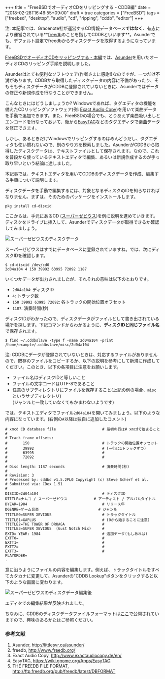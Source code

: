 +++
title = "FreeBSDでオーディオCDをリッピングする - CDDB編"
date = "2018-02-28T16:46:55+09:00"
draft = true
categories = ["FreeBSD"]
tags = ["freebsd", "desktop", "audio", "cd", "ripping", "cddb", "editor"]
+++

注: 本記事では、Gracenote社が運営するCD情報データベース**ではなく**、有志により運営されている**[freedb](http://www.freedb.org/)のことを指してCDDBといいます**。Asunderでも、デフォルト設定でfreedbからディスクデータを取得するようになっています。

[FreeBSDでオーディオCDをリッピングする - 本編](/post/freebsd-audio-cd/)では、[Asunder](http://littlesvr.ca/asunder/)を用いたオーディオCDのリッピング手順を説明しました。

Asunderはとても便利なソフトウェア(作者さまに感謝!)なのですが、一つだけ不満があります。CDDBから取得したディスクデータの内容に不備があったり、そもそもディスクデータがCDDBに登録されていないときに、Asunderではデータの修正や新規作成を行なうことができません。

こんなときにはどうしましょうか? Windowsであれば、タグエディタの機能を備えたCDリッピングソフトウェア(例: [Exact Audio Copy](http://www.exactaudiocopy.de/en/))を用いて楽曲データを手動で追加できます。また、FreeBSDの場合でも、とりあえず楽曲吸い出しとエンコードを行なっておいて、後から[EasyTAG](https://wiki.gnome.org/Apps/EasyTAG)などのタグエディタで楽曲データを修正できます。

しかし、あるときだけWindowsでリッピングするのはめんどうだし、タグエディタも使い慣れないので、別のやり方を模索しました。AsunderがCDDBから取得したディスクデータは、テキストファイルとして保存されます。なので、これを普段から使っているテキストエディタで編集、あるいは新規作成するのが手っ取り早いという結論に達しました。

本記事では、テキストエディタを用いてCDDBのディスクデータを作成、編集する手順について説明します。

ディスクデータを手動で編集するには、対象となるディスクのIDを知らなければなりません。まずは、そのためのパッケージをインストールします。

```shell-script
pkg install cd-discid
```

ここからは、手元にあるCD ([スーパーゼビウス](https://ja.wikipedia.org/wiki/%E3%82%B9%E3%83%BC%E3%83%91%E3%83%BC%E3%82%BC%E3%83%93%E3%82%A6%E3%82%B9_(%E3%82%A2%E3%83%AB%E3%83%90%E3%83%A0)))を例に説明を進めていきます。ディスクをドライブに挿入して、Asunderでディスクデータが取得できるか確認してみましょう。

![スーパーゼビウスのディスクデータ](/img/asunder-super-xevious.png)

スーパーゼビウスはすでにデータベースに登録されていますね。では、次にディスクIDを確認します。

```shell-session
$ cd-discid /dev/cd0
2d04a104 4 150 39992 63995 72092 1187
```

いくつかデータが出力されましたが、それそれの意味は以下のとおりです。

- `2d04a104`: ディスクID
- `4`: トラック数
- `150 39992 63995 72092`: 各トラックの開始位置オフセット
- `1187`: 演奏時間(秒)

ディスクIDがわかったので、ディスクデータがファイルとして書き出されている場所を探します。下記コマンドからわかるように、**ディスクIDと同じファイル名**で保存されます。

```shell-session
$ find ~/.cddbslave -type f -name 2d04a104 -print
/home/example/.cddbslave/misc/2d04a104
```

注: CDDBにデータが登録されていないときは、対応するファイルがありませんので、既存のファイルをコピーするか、以下の説明を参考にして新規に作成してください。このとき、以下の各項目に注意をお願いします。

- ファイル名はディスクIDと等しいこと
- ファイルの文字コードはUTF-8であること
- 任意のサブディレクトリにファイルを保存すること(上記の例の場合、`misc`というサブディレクトリ)  
(ジャンルと一致していなくてもかまわないようです)

では、テキストエディタでファイル`2d04a104`を開いてみましょう。以下のような内容になっています。(右側の`#`以降は独自に追加したコメント)

```cddb
# xmcd CD database file                     # 最初の行は# xmcdで始まること
#
# Track frame offsets:
#       150                                 # トラックの開始位置オフセット
#       39992                               # (一行に1トラックずつ)
#       63995                               #
#       72092                               #
#
# Disc length: 1187 seconds                 # 演奏時間(秒)
#
# Revision: 3
# Processed by: cddbd v1.5.2PL0 Copyright (c) Steve Scherf et al.
# Submitted via: CDex 1.51
#
DISCID=2d04a104                             # ディスクID
DTITLE=ナムコ / スーパーゼビウス            # アーティスト / アルバムタイトル
DYEAR=1984                                  # リリース年
DGENRE=ゲーム音楽                           # ジャンル
TTITLE0=SUPER XEVIOUS                       # トラックタイトル
TTITLE1=GAPLUS                              # (0から始まることに注意)
TTITLE2=THE TOWER OF DRUAGA                 #
TTITLE3=SUPER XEVIOUS  (Gust Notch Mix)     #
EXTD= YEAR: 1984                            # 追加データ(もしあれば)
EXTT0=                                      #
EXTT1=                                      #
EXTT2=                                      #
EXTT3=                                      #
PLAYORDER=
.
```

意に沿うようにファイルの内容を編集します。例えば、トラックタイトルをすべてカタカナに変更して、Asunderの"CDDB Lookup"ボタンをクリックすると以下のような画面に変わります。

![スーパーゼビウスのディスクデータ編集後](/img/asunder-super-xevious-katakana.png)

エディタでの編集結果が反映されました。

ちなみに、CDDBのディスクデータファイルフォーマットは[ここ](http://ftp.freedb.org/pub/freedb/latest/DBFORMAT)で公開されていますので、興味のあるかたはご参照ください。

### 参考文献
1. Asunder, http://littlesvr.ca/asunder/
1. freedb, http://www.freedb.org/
1. Exact Audio Copy, http://www.exactaudiocopy.de/en/
1. EasyTAG, https://wiki.gnome.org/Apps/EasyTAG
1. THE FREEDB FILE FORMAT, http://ftp.freedb.org/pub/freedb/latest/DBFORMAT
